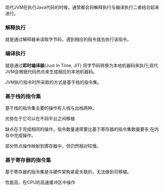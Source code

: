 现代JVM在执行Java代码的时候，通常都会将解释执行与编译执行二者结合起来进行。

### 解释执行

就是通过解释器来读取字节码，遇到相应的指令就去执行该指令。

### 编译执行

就是通过**即时编译器**(Just In Time, JIT) 将字节码转换为本地机器码来执行;现代JVM会根据代码热点来生成相应的本地机器码。

JVM执行指令时所采取的方式是基于栈的指令集。

### 基于栈的指令集

基于栈的指令集主要的操作有入栈与出栈两种。

优势在于它可以在不同平台之间移植

缺点在于完成相同的操作，指令数量通常要比基于寄存器的指令集数量要多;在内存中完成操作。

部分热点操作映射到寄存器中，但仍然相对较慢。

### 基于寄存器的指令集

基于寄存器的指令集是与硬件架构紧密关联的，无法做到可移植。

性能高，在CPU的高速缓冲区中操作